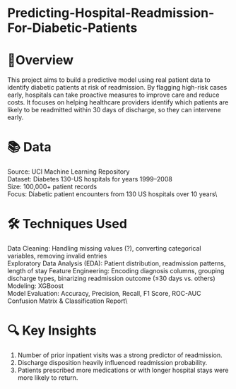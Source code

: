 # Predicting-Hospital-Readmission-For-Diabetic-Patients
# 📌Overview
This project aims to build a predictive model using real patient data to identify diabetic patients at risk of readmission. By flagging high-risk cases early, hospitals can take proactive measures to improve care and reduce costs. It focuses on helping healthcare providers identify which patients are likely to be readmitted within 30 days of discharge, so they can intervene early.

# 📚 Data
Source: UCI Machine Learning Repository\
Dataset: Diabetes 130-US hospitals for years 1999–2008\
Size: 100,000+ patient records\
Focus: Diabetic patient encounters from 130 US hospitals over 10 years\

# 🛠️ Techniques Used
Data Cleaning: Handling missing values (?), converting categorical variables, removing invalid entries\
Exploratory Data Analysis (EDA): Patient distribution, readmission patterns, length of stay
Feature Engineering: Encoding diagnosis columns, grouping discharge types, binarizing readmission outcome (≤30 days vs. others)\
Modeling: XGBoost\
Model Evaluation: Accuracy, Precision, Recall, F1 Score, ROC-AUC\
Confusion Matrix & Classification Report\

# 🔍 Key Insights
1. Number of prior inpatient visits was a strong predictor of readmission.
2. Discharge disposition heavily influenced readmission probability.
3. Patients prescribed more medications or with longer hospital stays were more likely to return.
